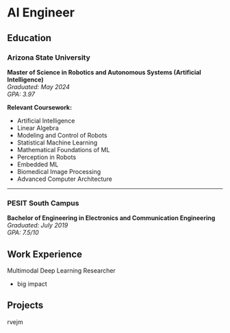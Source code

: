 # AI Engineer

## Education

### Arizona State University
**Master of Science in Robotics and Autonomous Systems (Artificial Intelligence)**  
*Graduated: May 2024*  
*GPA: 3.97*

**Relevant Coursework:**
- Artificial Intelligence
- Linear Algebra
- Modeling and Control of Robots
- Statistical Machine Learning
- Mathematical Foundations of ML
- Perception in Robots
- Embedded ML
- Biomedical Image Processing
- Advanced Computer Architecture

---

### PESIT South Campus
**Bachelor of Engineering in Electronics and Communication Engineering**  
*Graduated: July 2019*  
*GPA: 7.5/10*

## Work Experience
Multimodal Deep Learning Researcher
  - big impact

## Projects
rvejm
